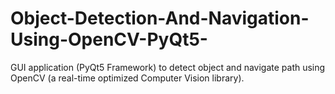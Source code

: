 # Object-Detection-And-Navigation-Using-OpenCV-PyQt5-
GUI application (PyQt5 Framework) to detect object and navigate path using OpenCV (a real-time optimized Computer Vision library).


